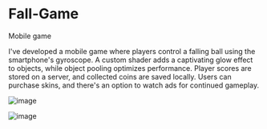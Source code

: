 # Fall-Game
 Mobile game 
 
 I've developed a mobile game where players control a falling ball using the smartphone's gyroscope. A custom shader adds a captivating glow effect to objects, while object pooling optimizes performance. Player scores are stored on a server, and collected coins are saved locally. Users can purchase skins, and there's an option to watch ads for continued gameplay.

![image](https://github.com/NivaLado/Fall-Game/assets/42045645/f6e362fe-547f-4229-80ac-8b0698492b6f)

![image](https://github.com/NivaLado/Fall-Game/assets/42045645/a55a0a12-1a90-426c-b8a9-c7ff0089a56b)

